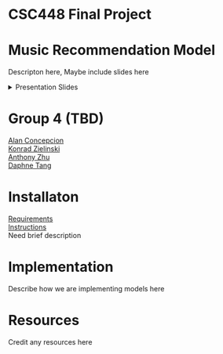 # CSC448 Final Project
# Music Recommendation Model
Descripton here, Maybe include slides here

<p align="center">
    <details>
        <summary>Presentation Slides</summary>
        <img src="https://github.com/alanc224/CSC448FinalProject/blob/main/Documents/Presentation_Images/1.jpg"/>
        <img src="https://github.com/alanc224/CSC448FinalProject/blob/main/Documents/Presentation_Images/2.jpg"/>
        <img src="https://github.com/alanc224/CSC448FinalProject/blob/main/Documents/Presentation_Images/3.jpg"/>
        <img src="https://github.com/alanc224/CSC448FinalProject/blob/main/Documents/Presentation_Images/4.jpg"/>
        <img src="https://github.com/alanc224/CSC448FinalProject/blob/main/Documents/Presentation_Images/5.jpg"/>
        <img src="https://github.com/alanc224/CSC448FinalProject/blob/main/Documents/Presentation_Images/6.jpg"/>
        <img src="https://github.com/alanc224/CSC448FinalProject/blob/main/Documents/Presentation_Images/7.jpg"/>
        <img src="https://github.com/alanc224/CSC448FinalProject/blob/main/Documents/Presentation_Images/8.jpg"/>
    </details>
</p>

# Group 4 (TBD)
[Alan Concepcion](./Code/Alan_Concepcion/)  
[Konrad Zielinski](./Code/Konrad_Zielinski/)  
[Anthony Zhu](./Code/Anthony_Zhu/)  
[Daphne Tang](./Code/Daphne_Tang/)  
# Installaton
[Requirements](requirements.txt)  
[Instructions](instructions.txt)  
Need brief description
# Implementation
Describe how we are implementing models here
# Resources 
Credit any resources here



